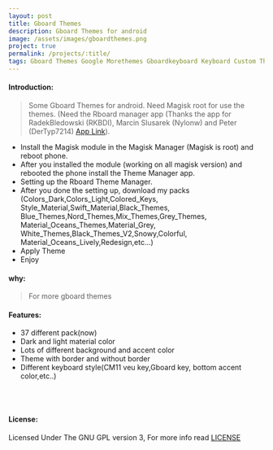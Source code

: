 ```yaml
---
layout: post
title: Gboard Themes
description: Gboard Themes for android
image: /assets/images/gboardthemes.png
project: true
permalink: /projects/:title/
tags: Gboard Themes Google Morethemes Gboardkeyboard Keyboard Custom Themes
---
```


#### Introduction:

> Some Gboard Themes for android. Need Magisk root for use the themes. (Need the Rboard manager app (Thanks the app for RadekBledowski (RKBDI), Marcin Slusarek (Nylonw) and Peter (DerTyp7214) <a href="https://t.me/rkbdigboard/1018"> App Link</a>).


- Install the Magisk module in the Magisk Manager (Magisk is root) and reboot phone.
- After you installed the module (working on all magisk version) and rebooted the phone install the Theme Manager app.
- Setting up the Rboard Theme Manager.
- After you done the setting up, download my packs (Colors_Dark,Colors_Light,Colored_Keys,<br>Style_Material,Swift_Material,Black_Themes,<br>Blue_Themes,Nord_Themes,Mix_Themes,Grey_Themes,<br>Material_Oceans_Themes,Material_Grey,<br>White_Themes,Black_Themes_V2,Snowy,Colorful,<br>Material_Oceans_Lively,Redesign,etc...)
- Apply Theme
- Enjoy

#### why:

> For more gboard themes
#### Features:

- 37 different pack(now)
- Dark and light material color
- Lots of different background and accent color
- Theme with border and without border
- Different keyboard style(CM11 veu key,Gboard key, bottom accent color,etc..)

<br><br>
<h4>License:</h4>
Licensed Under The GNU GPL version 3, For more info read <a target="_blank" href="">LICENSE</a>
